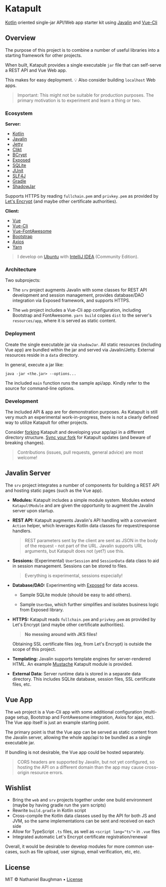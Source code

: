 # Katapult

[Kotlin](https://kotlinlang.org/) oriented single-jar API/Web app starter kit using [Javalin](https://javalin.io) and [Vue-Cli](https://cli.vuejs.org/)

## Overview

The purpose of this project is to combine a number of useful libraries into a starting framework for other projects.

When built, Katapult provides a single executable `jar` file that can self-serve a REST API and Vue Web app.

This makes for easy deployment. :bulb: Also consider building `localhost` Web apps.

> Important: This might not be suitable for production purposes. The primary motivation is to experiment and learn a thing or two.

### Ecosystem

**Server:**

- [Kotlin](https://kotlinlang.org/)
- [Javalin](https://javalin.io)
- [Jetty](https://www.eclipse.org/jetty/)
- [Clikt](https://github.com/ajalt/clikt)
- [BCrypt](https://github.com/patrickfav/bcrypt)
- [Exposed](https://github.com/JetBrains/Exposed)
- [SQLite](https://www.sqlite.org/)
- [JUnit](https://junit.org)
- [SLF4J](https://www.slf4j.org/)
- [Gradle](https://gradle.org/)
- [ShadowJar](https://github.com/johnrengelman/shadow)

Supports HTTPS by reading `fullchain.pem` and `privkey.pem` as provided by [Let's Encrypt](https://letsencrypt.org/) (and maybe other certificate authorities).

**Client:**

- [Vue](https://vuejs.org/)
- [Vue-Cli](https://cli.vuejs.org/)
- [Vue-FontAwesome](https://github.com/FortAwesome/vue-fontawesome)
- [Bootstrap](https://getbootstrap.com)
- [Axios](https://github.com/axios/axios)
- [Yarn](https://yarnpkg.com)

> I develop on [Ubuntu](https://www.ubuntu.com/) with [IntelliJ IDEA](https://www.jetbrains.com/idea/) (Community Edition).

### Architecture

Two subprojects:

- The `srv` project augments Javalin with some classes for REST API development and session management, provides database/DAO integration via Exposed framework, and supports HTTPS.

- The `web` project includes a Vue-Cli app configuration, including Bootstrap and FontAwesome. `yarn build` copies `dist` to the server's `resources/app`, where it is served as static content.

### Deployment

Create the single executable jar via `shadowJar`. All static resources (including Vue app) are bundled within the jar and served via Javalin/Jetty. External resources reside in a `data` directory.

In general, execute a jar like: 

```
java -jar <the.jar> --options...
```

The included `main` function runs the sample api/app. Kindly refer to the source for command-line options.

### Development

The included API & app are for demonstration purposes. As Katapult is still very much an experimental work-in-progress, there is not a clearly defined way to utilize Katapult for other projects.

Consider [forking](https://help.github.com/articles/fork-a-repo/) Katapult and developing your app/api in a different directory structure. [Sync your fork](https://help.github.com/articles/syncing-a-fork/) for Katapult updates (and beware of breaking changes).

> Contributions (issues, pull requests, general advice) are most welcome!

## Javalin Server

The `srv` project integrates a number of components for building a REST API and hosting static pages (such as the Vue app).

- **Modules:** Katapult includes a simple module system. Modules extend `KatapultModule` and are given the opportunity to augment the Javalin server upon startup.

- **REST API:** Katapult augments Javalin's API handling with a convenient `Action` helper, which leverages Kotlin data classes for request/response handlers.

  > REST parameters sent by the client are sent as JSON in the body of the request - not part of the URL. Javalin supports URL arguments, but Katapult does not (yet?) use this.
 
- **Sessions:** (Experimental) `UserSession` and `SessionData` data class to aid in session management. Sessions can be stored to files.

  > Everything is experimental, sessions especially!

- **Database/DAO:** Experimenting with [Exposed](https://github.com/JetBrains/Exposed) for data access.
 
    - Sample SQLite module (should be easy to add others).
    
    - Sample `UserDao`, which further simplifies and isolates business logic from Exposed library.

- **HTTPS:** Katapult reads `fullchain.pem` and `privkey.pem` as provided by Let's Encrypt (and maybe other certificate authorities).

  > **No messing around with JKS files!** 
  
  Obtaining SSL certificate files (eg, from Let's Encrypt) is outside the scope of this project.
  
- **Templating:** Javalin supports template engines for server-rendered HTML. An example [Mustache](https://mustache.github.io/) Katapult module is provided.

- **External Data:** Server runtime data is stored in a separate data directory. This includes SQLite database, session files, SSL certificate files, etc.

## Vue App

The `web` project is a Vue-Cli app with some additional configuration (multi-page setup, Bootstrap and FontAwesome integration, Axios for ajax, etc). The Vue app itself is just an example starting point.

The primary point is that the Vue app can be served as static content from the Javalin server, allowing the whole app/api to be bundled as a single executable jar.

If bundling is not desirable, the Vue app could be hosted separately.

> CORS headers are supported by Javalin, but not yet configured, so hosting the API on a different domain than the app may cause cross-origin resource errors.

## Wishlist

- Bring the `web` and `srv` projects together under one build environment (maybe by having gradle run the yarn scripts)
- Rewrite `build.gradle` in Kotlin script
- Cross-compile the Kotlin data classes used by the API for both JS and JVM, so the same implementations can be sent and received on each side
- Allow for TypeScript `.ts` files, as well as `<script lang="ts">` in `.vue` files
- Integrated automatic Let's Encrypt certificate registration/renewal

Overall, it would be desirable to develop modules for more common use-cases, such as file upload, user signup, email verification, etc, etc.

## License

MIT &copy; Nathaniel Baughman &bull; [License](LICENSE.txt)

